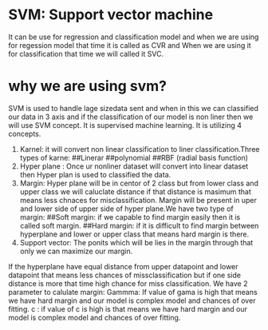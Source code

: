 # SVM: Support vector machine 
It can be use for regression and classification model and when we are using for regession model that time it is called as CVR and When we are using it for classification that time we will called it SVC. 

# why we are using svm?
SVM is used to handle lage sizedata sent and when in this we can classified our data in 3 axis and if the classification of our model is non liner then we will use SVM concept. It is supervised machine learning. It is utilizing 4 concepts.
1. Karnel: it will convert non linear classification to liner classification.Three types of karne:
   ##Linerar
   ##polynomial
   ##RBF (radial basis function)
2. Hyper plane : Once ur nonliner dataset will convert into linear dataset then Hyper plan is used to classified the data.
3. Margin: Hyper plane will be in centor of 2 class but from lower class and upper class we will caluclate distance if that distance is masimum that means less chnaces for misclassification. Margin will be present in uper and lower side of upper side of hyper plane.We have two type of margin:
   ##Soft margin: if we capable to find margin easily then it is called soft margin.
   ##Hard margin: if it is difficult to find margin between hyperplane and lower or upper class that means hard margin is there.
 4. Support vector: The ponits which will be lies in the margin through that only we can maximize our margin.


If the hyperplane have equal distance from upper datapoint and lower datapoint that means less chances of missclassification but if one side distance is more that time high chance for miss classification.
We have 2 parameter to calulate margin:
Gammma: If value of gama is high that means we have hard margin and our model is complex model and chances of over fitting. 
c : if value of  c is high is that means we have hard margin and our model is complex model and chances of over fitting. 

